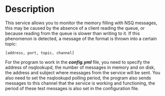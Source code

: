 # Description
This service allows you to monitor the memory filling with NSQ messages, this may be caused by the absence of a client reading the queue, or because reading from the queue is slower than writing to it.
If this phenomenon is detected, a message of the format is thrown into a certain topic:

```
[address, port, topic, channel]
```

For the program to work in the ___config.yml___ file, you need to specify the address of nsqlookupd, the number of messages in memory and on disk, the address and subject where messages from the service will be sent.
You also need to set the nsqlookupd polling period, the program also sends messages to this channel that the service is working and functioning, the period of these test messages is also set in the configuration file.
